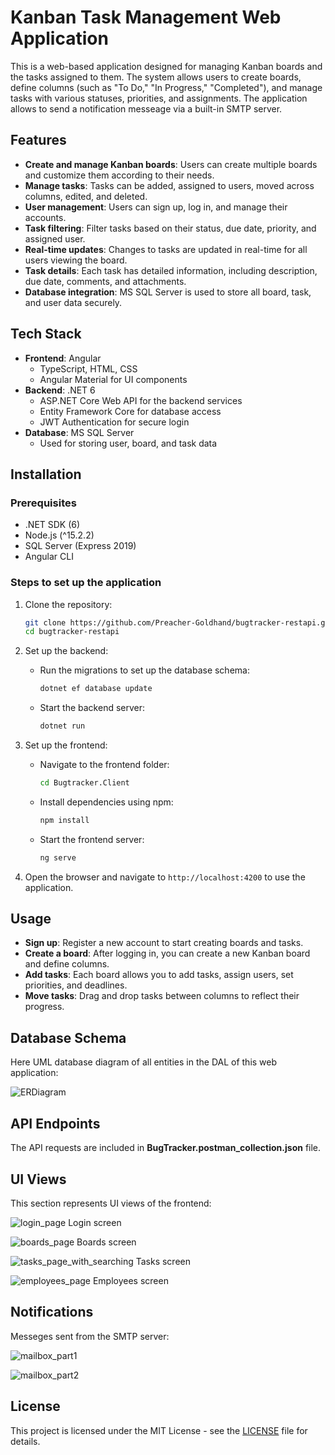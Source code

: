 # Kanban Task Management Web Application

This is a web-based application designed for managing Kanban boards and the tasks assigned to them. The system allows users to create boards, define columns (such as "To Do," "In Progress," "Completed"), and manage tasks with various statuses, priorities, and assignments. The application allows to send a notification messeage via a built-in SMTP server.

## Features

- **Create and manage Kanban boards**: Users can create multiple boards and customize them according to their needs.
- **Manage tasks**: Tasks can be added, assigned to users, moved across columns, edited, and deleted.
- **User management**: Users can sign up, log in, and manage their accounts.
- **Task filtering**: Filter tasks based on their status, due date, priority, and assigned user.
- **Real-time updates**: Changes to tasks are updated in real-time for all users viewing the board.
- **Task details**: Each task has detailed information, including description, due date, comments, and attachments.
- **Database integration**: MS SQL Server is used to store all board, task, and user data securely.

## Tech Stack

- **Frontend**: Angular
  - TypeScript, HTML, CSS
  - Angular Material for UI components
- **Backend**: .NET 6
  - ASP.NET Core Web API for the backend services
  - Entity Framework Core for database access
  - JWT Authentication for secure login
- **Database**: MS SQL Server
  - Used for storing user, board, and task data

## Installation

### Prerequisites

- .NET SDK (6)
- Node.js (^15.2.2)
- SQL Server (Express 2019)
- Angular CLI

### Steps to set up the application

1. Clone the repository:
    ```bash
    git clone https://github.com/Preacher-Goldhand/bugtracker-restapi.git
    cd bugtracker-restapi
    ```

2. Set up the backend:
    - Run the migrations to set up the database schema:
        ```bash
        dotnet ef database update
        ```

    - Start the backend server:
        ```bash
        dotnet run
        ```

3. Set up the frontend:
    - Navigate to the frontend folder:
        ```bash
        cd Bugtracker.Client
        ```

    - Install dependencies using npm:
        ```bash
        npm install
        ```

    - Start the frontend server:
        ```bash
        ng serve
        ```

4. Open the browser and navigate to `http://localhost:4200` to use the application.

## Usage

- **Sign up**: Register a new account to start creating boards and tasks.
- **Create a board**: After logging in, you can create a new Kanban board and define columns.
- **Add tasks**: Each board allows you to add tasks, assign users, set priorities, and deadlines.
- **Move tasks**: Drag and drop tasks between columns to reflect their progress.

## Database Schema

Here UML database diagram of all entities in the DAL of this web application: 

![ERDiagram](https://github.com/user-attachments/assets/36d9e2d1-9a4f-4a55-a9aa-ae594e98793d)


## API Endpoints

The API requests are included in **BugTracker.postman_collection.json** file.
  

## UI Views

This section represents UI views of the frontend:

![login_page](https://github.com/user-attachments/assets/db1e5f59-b703-4b71-aa09-ad7450625a06)
Login screen

![boards_page](https://github.com/user-attachments/assets/5e8d899c-de8d-49dd-a196-3a5032edc256)
Boards screen

![tasks_page_with_searching](https://github.com/user-attachments/assets/2d1de62c-5a5d-4d87-a573-abc2feb1bbd2)
Tasks screen

![employees_page](https://github.com/user-attachments/assets/d590affd-a34b-4848-9fbd-8a37f53fd4af)
Employees screen


## Notifications

Messeges sent from the SMTP server:

![mailbox_part1](https://github.com/user-attachments/assets/0247b467-a891-40e7-a38c-e44678c52293)

![mailbox_part2](https://github.com/user-attachments/assets/12d33c42-414e-46dc-9d9f-0cd84d961471)


## License

This project is licensed under the MIT License - see the [LICENSE](LICENSE) file for details.

